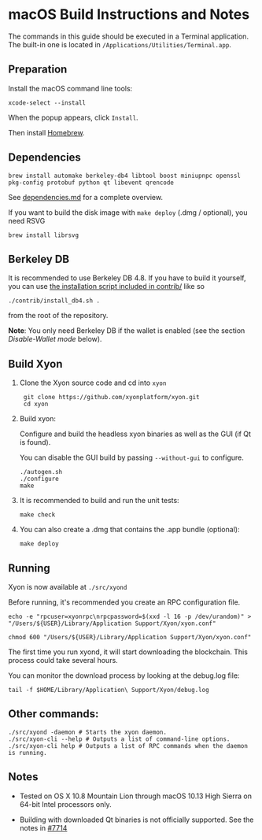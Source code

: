 macOS Build Instructions and Notes
==================================
The commands in this guide should be executed in a Terminal application.
The built-in one is located in `/Applications/Utilities/Terminal.app`.

Preparation
-----------
Install the macOS command line tools:

`xcode-select --install`

When the popup appears, click `Install`.

Then install [Homebrew](https://brew.sh).

Dependencies
------------

    brew install automake berkeley-db4 libtool boost miniupnpc openssl pkg-config protobuf python qt libevent qrencode

See [dependencies.md](dependencies.md) for a complete overview.

If you want to build the disk image with `make deploy` (.dmg / optional), you need RSVG

    brew install librsvg

Berkeley DB
-----------
It is recommended to use Berkeley DB 4.8. If you have to build it yourself,
you can use [the installation script included in contrib/](/contrib/install_db4.sh)
like so

```shell
./contrib/install_db4.sh .
```

from the root of the repository.

**Note**: You only need Berkeley DB if the wallet is enabled (see the section *Disable-Wallet mode* below).

Build Xyon
----------

1. Clone the Xyon source code and cd into `xyon`

        git clone https://github.com/xyonplatform/xyon.git
        cd xyon

2.  Build xyon:

    Configure and build the headless xyon binaries as well as the GUI (if Qt is found).

    You can disable the GUI build by passing `--without-gui` to configure.

        ./autogen.sh
        ./configure
        make

3.  It is recommended to build and run the unit tests:

        make check

4.  You can also create a .dmg that contains the .app bundle (optional):

        make deploy

Running
-------

Xyon is now available at `./src/xyond`

Before running, it's recommended you create an RPC configuration file.

    echo -e "rpcuser=xyonrpc\nrpcpassword=$(xxd -l 16 -p /dev/urandom)" > "/Users/${USER}/Library/Application Support/Xyon/xyon.conf"

    chmod 600 "/Users/${USER}/Library/Application Support/Xyon/xyon.conf"

The first time you run xyond, it will start downloading the blockchain. This process could take several hours.

You can monitor the download process by looking at the debug.log file:

    tail -f $HOME/Library/Application\ Support/Xyon/debug.log

Other commands:
---------------

    ./src/xyond -daemon # Starts the xyon daemon.
    ./src/xyon-cli --help # Outputs a list of command-line options.
    ./src/xyon-cli help # Outputs a list of RPC commands when the daemon is running.

Notes
-----

* Tested on OS X 10.8 Mountain Lion through macOS 10.13 High Sierra on 64-bit Intel processors only.

* Building with downloaded Qt binaries is not officially supported. See the notes in [#7714](https://github.com/bitcoin/bitcoin/issues/7714)
